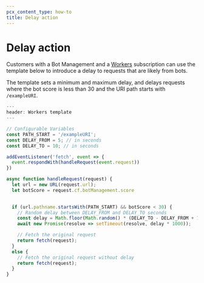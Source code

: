 ```yaml
---
pcx_content_type: how-to
title: Delay action
---
```


# Delay action

Customers with a Bot Management and a [Workers](/workers/) subscription can use the template below to introduce a delay to requests that are likely from bots. 

The template sets a minimum and maximum delay, and delays requests where the bot score is less than 30 and the URI path starts with `/exampleURI`.

```js
---
header: Workers template
---

// Configurable Variables
const PATH_START = '/exampleURI';
const DELAY_FROM = 5; // in seconds
const DELAY_TO = 10; // in seconds

addEventListener('fetch', event => {
  event.respondWith(handleRequest(event.request))
})

async function handleRequest(request) {
  let url = new URL(request.url);
  let botScore = request.cf.botManagement.score

  
  if (url.pathname.startsWith(PATH_START) && botScore < 30) { 
    // Random delay between DELAY_FROM and DELAY_TO seconds
    const delay = Math.floor(Math.random() * (DELAY_TO - DELAY_FROM + 1)) + DELAY_FROM;
    await new Promise(resolve => setTimeout(resolve, delay * 1000));

    // Fetch the original request
    return fetch(request);
  }
  else {
    // Fetch the original request without delay
    return fetch(request);
  }
}
```